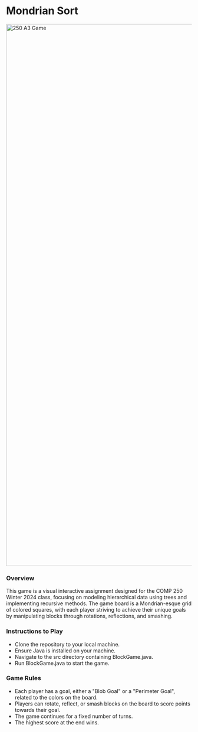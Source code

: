 # Mondrian Sort

<img width="1470" alt="250 A3 Game" src="https://github.com/kayvandharsee/Mini-Mips_CPU_Project/assets/135669229/e452d561-6f65-49fd-aa60-6eba2ef782e6">

### Overview
This game is a visual interactive assignment designed for the COMP 250 Winter 2024 class, focusing on modeling hierarchical data using trees and implementing recursive methods. The game board is a Mondrian-esque grid of colored squares, with each player striving to achieve their unique goals by manipulating blocks through rotations, reflections, and smashing.

### Instructions to Play
- Clone the repository to your local machine.
- Ensure Java is installed on your machine.
- Navigate to the src directory containing BlockGame.java.
- Run BlockGame.java to start the game.

### Game Rules
- Each player has a goal, either a "Blob Goal" or a "Perimeter Goal", related to the colors on the board.
- Players can rotate, reflect, or smash blocks on the board to score points towards their goal.
- The game continues for a fixed number of turns.
- The highest score at the end wins.
